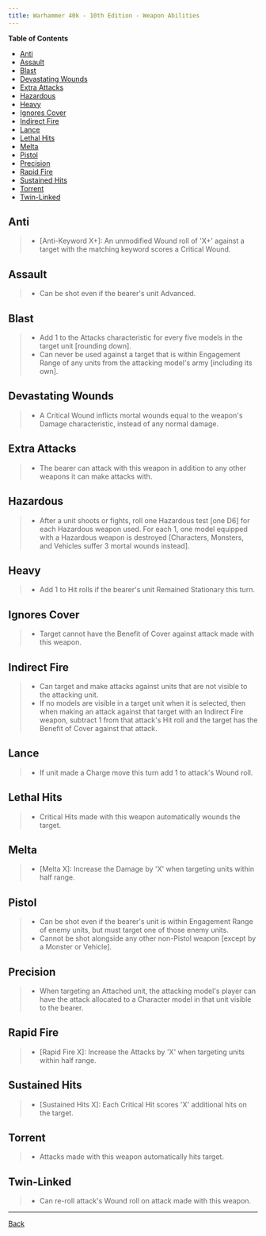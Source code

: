 ```yaml
---
title: Warhammer 40k - 10th Edition - Weapon Abilities
---
```


**Table of Contents**
- [Anti](#anti)
- [Assault](#assault)
- [Blast](#blast)
- [Devastating Wounds](#devastating-wounds)
- [Extra Attacks](#extra-attacks)
- [Hazardous](#hazardous)
- [Heavy](#heavy)
- [Ignores Cover](#ignores-cover)
- [Indirect Fire](#indirect-fire)
- [Lance](#lance)
- [Lethal Hits](#lethal-hits)
- [Melta](#melta)
- [Pistol](#pistol)
- [Precision](#precision)
- [Rapid Fire](#rapid-fire)
- [Sustained Hits](#sustained-hits)
- [Torrent](#torrent)
- [Twin-Linked](#twin-linked)

## Anti
>- [Anti-Keyword X+]: An unmodified Wound roll of 'X+' against a target with the matching keyword scores a Critical Wound.

## Assault
>- Can be shot even if the bearer's unit Advanced.

## Blast
>- Add 1 to the Attacks characteristic for every five models in the target unit [rounding down].
>- Can never be used against a target that is within Engagement Range of any units from the attacking model's army [including its own].

## Devastating Wounds
>- A Critical Wound inflicts mortal wounds equal to the weapon's Damage characteristic, instead of any normal damage.

## Extra Attacks
>- The bearer can attack with this weapon in addition to any other weapons it can make attacks with.

## Hazardous
>- After a unit shoots or fights, roll one Hazardous test [one D6] for each Hazardous weapon used. For each 1, one model equipped with a Hazardous weapon is destroyed [Characters, Monsters, and Vehicles suffer 3 mortal wounds instead].

## Heavy
>- Add 1 to Hit rolls if the bearer's unit Remained Stationary this turn.

## Ignores Cover
>- Target cannot have the Benefit of Cover against attack made with this weapon.

## Indirect Fire
>- Can target and make attacks against units that are not visible to the attacking unit.
>- If no models are visible in a target unit when it is selected, then when making an attack against that target with an Indirect Fire weapon, subtract 1 from that attack's Hit roll and the target has the Benefit of Cover against that attack.

## Lance
>- If unit made a Charge move this turn add 1 to attack's Wound roll.

## Lethal Hits
>- Critical Hits made with this weapon automatically wounds the target.

## Melta
>- [Melta X]: Increase the Damage by 'X' when targeting units within half range.

## Pistol
>- Can be shot even if the bearer's unit is within Engagement Range of enemy units, but must target one of those enemy units.
>- Cannot be shot alongside any other non-Pistol weapon [except by a Monster or Vehicle].

## Precision
>- When targeting an Attached unit, the attacking model's player can have the attack allocated to a Character model in that unit visible to the bearer.

## Rapid Fire
>- [Rapid Fire X]: Increase the Attacks by 'X' when targeting units within half range.

## Sustained Hits
>- [Sustained Hits X]: Each Critical Hit scores 'X' additional hits on the target.

## Torrent
>- Attacks made with this weapon automatically hits target.

## Twin-Linked
>- Can re-roll attack's Wound roll on attack made with this weapon.

---
[Back](./index.md)
